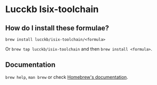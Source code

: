 # Lucckb Isix-toolchain

## How do I install these formulae?

`brew install lucckb/isix-toolchain/<formula>`

Or `brew tap lucckb/isix-toolchain` and then `brew install <formula>`.

## Documentation

`brew help`, `man brew` or check [Homebrew's documentation](https://docs.brew.sh).

